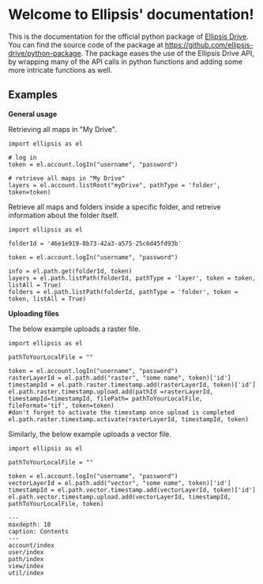 # Welcome to Ellipsis' documentation!


This is the documentation for the official python package of [Ellipsis Drive](https://ellipsis-drive.com/).
You can find the source code of the package at <https://github.com/ellipsis-drive/python-package>.
The package eases the use of the Ellipsis Drive API, by wrapping many of the API calls in python functions and adding some more intricate functions as well.

## Examples

**General usage**

Retrieving all maps in "My Drive".

    import ellipsis as el

    # log in
    token = el.account.logIn("username", "password")

    # retrieve all maps in "My Drive"
    layers = el.account.listRoot("myDrive", pathType = 'folder', token=token)

Retrieve all maps and folders inside a specific folder, and retreive information about the folder itself.

    import ellipsis as el

    folderId = '46e1e919-8b73-42a3-a575-25c6d45fd93b'

    token = el.account.logIn("username", "password")

    info = el.path.get(folderId, token)
    layers = el.path.listPath(folderId, pathType = 'layer', token = token, listAll = True)
    folders = el.path.listPath(folderId, pathType = 'folder', token = token, listAll = True)

**Uploading files**

The below example uploads a raster file.

    import ellipsis as el

    pathToYourLocalFile = ""
    
    token = el.account.logIn("username", "password")
    rasterLayerId = el.path.add("raster", "some name", token)['id']
    timestampId = el.path.raster.timestamp.add(rasterLayerId, token)['id']
    el.path.raster.timestamp.upload.add(pathId =rasterLayerId, timestampId=timestampId, filePath= pathToYourLocalFile, fileFormat='tif', token=token)
    #don't forget to activate the timestamp once upload is completed
    el.path.raster.timestamp.activate(rasterLayerId, timestampId, token)


Similarly, the below example uploads a vector file.

    import ellipsis as el

    pathToYourLocalFile = ""

    token = el.account.logIn("username", "password")
    vectorLayerId = el.path.add("vector", "some name", token)['id']
    timestampId = el.path.vector.timestamp.add(vectorLayerId, token)['id']
    el.path.vector.timestamp.upload.add(vectorLayerId, timestampId, pathToYourLocalFile, token)

```{toctree}
---
maxdepth: 10
caption: Contents
---
account/index
user/index
path/index
view/index
util/index
```

&nbsp;
&nbsp;
